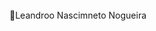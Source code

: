 <br>
📌Leandroo Nascimneto Nogueira
<br>
<br>
<div>
  <a href="https://github.com/Le4ndroo>
  <img height="150em" src="https://github-readme-stats.vercel.app/api?username=Le4ndroo&show_icons=true&theme=dracula&include_all_commits=true&count_private=true"/>
</div>
